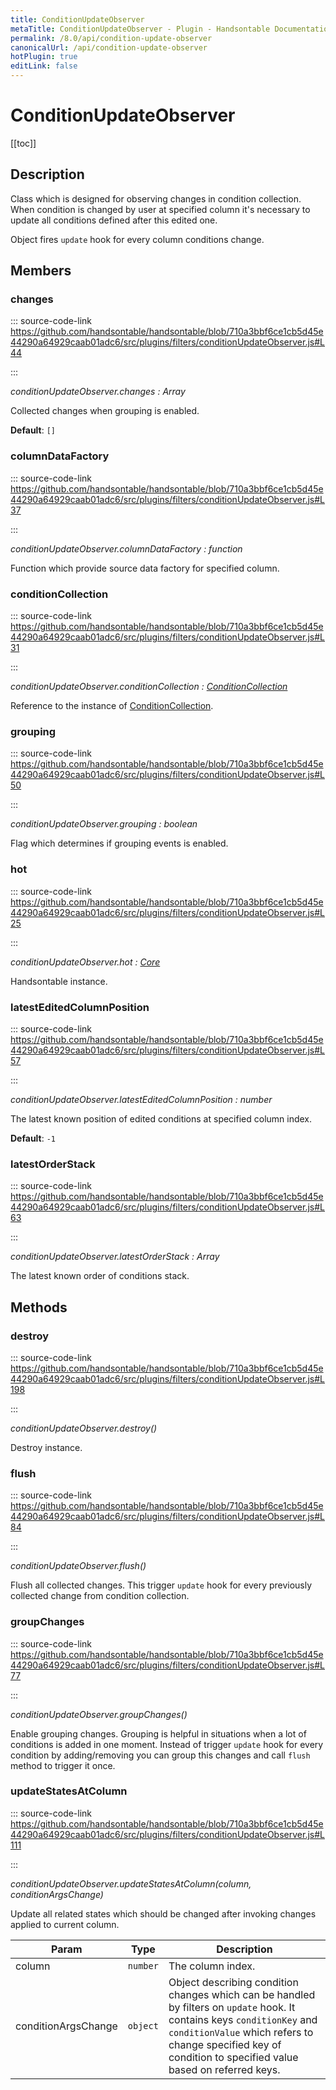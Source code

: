 ```yaml
---
title: ConditionUpdateObserver
metaTitle: ConditionUpdateObserver - Plugin - Handsontable Documentation
permalink: /8.0/api/condition-update-observer
canonicalUrl: /api/condition-update-observer
hotPlugin: true
editLink: false
---
```


# ConditionUpdateObserver

[[toc]]

## Description

Class which is designed for observing changes in condition collection. When condition is changed by user at specified
column it's necessary to update all conditions defined after this edited one.

Object fires `update` hook for every column conditions change.


## Members

### changes
  
::: source-code-link https://github.com/handsontable/handsontable/blob/710a3bbf6ce1cb5d45e44290a64929caab01adc6/src/plugins/filters/conditionUpdateObserver.js#L44

:::

_conditionUpdateObserver.changes : Array_

Collected changes when grouping is enabled.

**Default**: <code>[]</code>  


### columnDataFactory
  
::: source-code-link https://github.com/handsontable/handsontable/blob/710a3bbf6ce1cb5d45e44290a64929caab01adc6/src/plugins/filters/conditionUpdateObserver.js#L37

:::

_conditionUpdateObserver.columnDataFactory : function_

Function which provide source data factory for specified column.



### conditionCollection
  
::: source-code-link https://github.com/handsontable/handsontable/blob/710a3bbf6ce1cb5d45e44290a64929caab01adc6/src/plugins/filters/conditionUpdateObserver.js#L31

:::

_conditionUpdateObserver.conditionCollection : [ConditionCollection](@/api/conditionCollection.md)_

Reference to the instance of [ConditionCollection](@/api/conditionCollection.md).



### grouping
  
::: source-code-link https://github.com/handsontable/handsontable/blob/710a3bbf6ce1cb5d45e44290a64929caab01adc6/src/plugins/filters/conditionUpdateObserver.js#L50

:::

_conditionUpdateObserver.grouping : boolean_

Flag which determines if grouping events is enabled.



### hot
  
::: source-code-link https://github.com/handsontable/handsontable/blob/710a3bbf6ce1cb5d45e44290a64929caab01adc6/src/plugins/filters/conditionUpdateObserver.js#L25

:::

_conditionUpdateObserver.hot : [Core](@/api/core.md)_

Handsontable instance.



### latestEditedColumnPosition
  
::: source-code-link https://github.com/handsontable/handsontable/blob/710a3bbf6ce1cb5d45e44290a64929caab01adc6/src/plugins/filters/conditionUpdateObserver.js#L57

:::

_conditionUpdateObserver.latestEditedColumnPosition : number_

The latest known position of edited conditions at specified column index.

**Default**: <code>-1</code>  


### latestOrderStack
  
::: source-code-link https://github.com/handsontable/handsontable/blob/710a3bbf6ce1cb5d45e44290a64929caab01adc6/src/plugins/filters/conditionUpdateObserver.js#L63

:::

_conditionUpdateObserver.latestOrderStack : Array_

The latest known order of conditions stack.


## Methods

### destroy
  
::: source-code-link https://github.com/handsontable/handsontable/blob/710a3bbf6ce1cb5d45e44290a64929caab01adc6/src/plugins/filters/conditionUpdateObserver.js#L198

:::

_conditionUpdateObserver.destroy()_

Destroy instance.



### flush
  
::: source-code-link https://github.com/handsontable/handsontable/blob/710a3bbf6ce1cb5d45e44290a64929caab01adc6/src/plugins/filters/conditionUpdateObserver.js#L84

:::

_conditionUpdateObserver.flush()_

Flush all collected changes. This trigger `update` hook for every previously collected change from condition collection.



### groupChanges
  
::: source-code-link https://github.com/handsontable/handsontable/blob/710a3bbf6ce1cb5d45e44290a64929caab01adc6/src/plugins/filters/conditionUpdateObserver.js#L77

:::

_conditionUpdateObserver.groupChanges()_

Enable grouping changes. Grouping is helpful in situations when a lot of conditions is added in one moment. Instead of
trigger `update` hook for every condition by adding/removing you can group this changes and call `flush` method to trigger
it once.



### updateStatesAtColumn
  
::: source-code-link https://github.com/handsontable/handsontable/blob/710a3bbf6ce1cb5d45e44290a64929caab01adc6/src/plugins/filters/conditionUpdateObserver.js#L111

:::

_conditionUpdateObserver.updateStatesAtColumn(column, conditionArgsChange)_

Update all related states which should be changed after invoking changes applied to current column.


| Param | Type | Description |
| --- | --- | --- |
| column | `number` | The column index. |
| conditionArgsChange | `object` | Object describing condition changes which can be handled by filters on `update` hook. It contains keys `conditionKey` and `conditionValue` which refers to change specified key of condition to specified value based on referred keys. |


